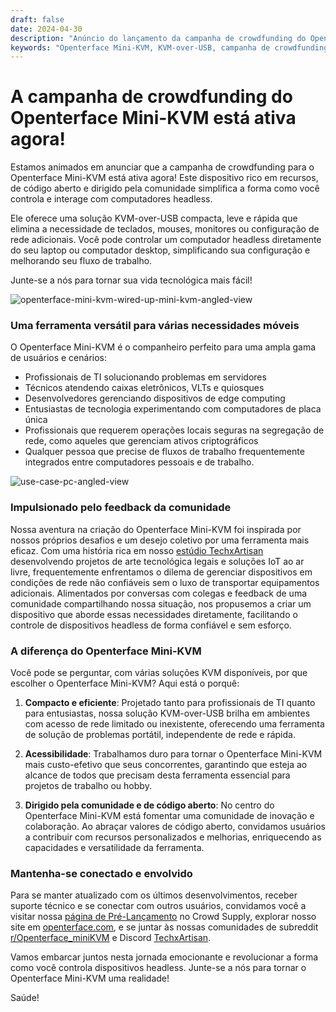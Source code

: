 ```yaml
---
draft: false
date: 2024-04-30
description: "Anúncio do lançamento da campanha de crowdfunding do Openterface Mini-KVM - uma solução KVM-over-USB de código aberto e acessível para controlar computadores headless. Perfeito para profissionais de TI, desenvolvedores e entusiastas de tecnologia que buscam gerenciamento eficiente de dispositivos."
keywords: "Openterface Mini-KVM, KVM-over-USB, campanha de crowdfunding, KVM de código aberto, controle de computador headless, ferramenta de solução de problemas de TI, gerenciamento de dispositivos, solução KVM portátil, TechxArtisan, KVM acessível"
---
```


# A campanha de crowdfunding do Openterface Mini-KVM está ativa agora!

Estamos animados em anunciar que a campanha de crowdfunding para o Openterface Mini-KVM está ativa agora! Este dispositivo rico em recursos, de código aberto e dirigido pela comunidade simplifica a forma como você controla e interage com computadores headless.

Ele oferece uma solução KVM-over-USB compacta, leve e rápida que elimina a necessidade de teclados, mouses, monitores ou configuração de rede adicionais. Você pode controlar um computador headless diretamente do seu laptop ou computador desktop, simplificando sua configuração e melhorando seu fluxo de trabalho.

Junte-se a nós para tornar sua vida tecnológica mais fácil!

![openterface-mini-kvm-wired-up-mini-kvm-angled-view](https://www.crowdsupply.com/img/418f/c93dc838-7dbf-4281-b6e0-16f1bee6418f/openterface-mini-kvm-wired-up-mini-kvm-angled-view_jpg_gallery-lg.jpg)

### Uma ferramenta versátil para várias necessidades móveis

O Openterface Mini-KVM é o companheiro perfeito para uma ampla gama de usuários e cenários:

- Profissionais de TI solucionando problemas em servidores
- Técnicos atendendo caixas eletrônicos, VLTs e quiosques
- Desenvolvedores gerenciando dispositivos de edge computing
- Entusiastas de tecnologia experimentando com computadores de placa única
- Profissionais que requerem operações locais seguras na segregação de rede, como aqueles que gerenciam ativos criptográficos
- Qualquer pessoa que precise de fluxos de trabalho frequentemente integrados entre computadores pessoais e de trabalho.

![use-case-pc-angled-view](https://www.crowdsupply.com/img/4003/335f6301-8abd-4efd-9803-9c6f8c6d4003/use-case-pc-angled-view_jpg_gallery-lg.jpg)

### Impulsionado pelo feedback da comunidade

Nossa aventura na criação do Openterface Mini-KVM foi inspirada por nossos próprios desafios e um desejo coletivo por uma ferramenta mais eficaz. Com uma história rica em nosso [estúdio TechxArtisan](https://techxartisan.com/en/) desenvolvendo projetos de arte tecnológica legais e soluções IoT ao ar livre, frequentemente enfrentamos o dilema de gerenciar dispositivos em condições de rede não confiáveis sem o luxo de transportar equipamentos adicionais. Alimentados por conversas com colegas e feedback de uma comunidade compartilhando nossa situação, nos propusemos a criar um dispositivo que aborde essas necessidades diretamente, facilitando o controle de dispositivos headless de forma confiável e sem esforço.

### A diferença do Openterface Mini-KVM

Você pode se perguntar, com várias soluções KVM disponíveis, por que escolher o Openterface Mini-KVM? Aqui está o porquê:

1. **Compacto e eficiente**: Projetado tanto para profissionais de TI quanto para entusiastas, nossa solução KVM-over-USB brilha em ambientes com acesso de rede limitado ou inexistente, oferecendo uma ferramenta de solução de problemas portátil, independente de rede e rápida.
    
2. **Acessibilidade**: Trabalhamos duro para tornar o Openterface Mini-KVM mais custo-efetivo que seus concorrentes, garantindo que esteja ao alcance de todos que precisam desta ferramenta essencial para projetos de trabalho ou hobby.
    
3. **Dirigido pela comunidade e de código aberto**: No centro do Openterface Mini-KVM está fomentar uma comunidade de inovação e colaboração. Ao abraçar valores de código aberto, convidamos usuários a contribuir com recursos personalizados e melhorias, enriquecendo as capacidades e versatilidade da ferramenta.

### Mantenha-se conectado e envolvido

Para se manter atualizado com os últimos desenvolvimentos, receber suporte técnico e se conectar com outros usuários, convidamos você a visitar nossa [página de Pré-Lançamento](https://www.crowdsupply.com/techxartisan/openterface-mini-kvm) no Crowd Supply, explorar nosso site em [openterface.com](/), e se juntar às nossas comunidades de subreddit [r/Openterface_miniKVM](/reddit) e Discord [TechxArtisan](https://discord.com/invite/4khsrbGS).

Vamos embarcar juntos nesta jornada emocionante e revolucionar a forma como você controla dispositivos headless. Junte-se a nós para tornar o Openterface Mini-KVM uma realidade!

Saúde!

